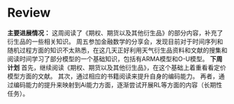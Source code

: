 # Review 
**主要进展情况：**
这周阅读了《期权、期货以及其他衍生品》的部分内容，补充了衍生品的一些相关知识。
周五参加金融数学的分享会，发现目前对于时间序列和随机过程方面的知识不太熟悉，在这几天正好利用天气衍生品资料和文献的搜集和阅读时间学习了部分模型的一个基础知识，包括有ARMA模型和O-U模型。
**下周计划**
首先，继续阅读《期权、期货以及其他衍生品》，在这个基础上着重看看定价模型方面的文献。
其次，通过相应的书籍阅读来提升自身的编码能力。
再者，通过编码能力的提升来映射到Ai能力方面，逐渐尝试开展RL等方面的内容（长期性任务）。